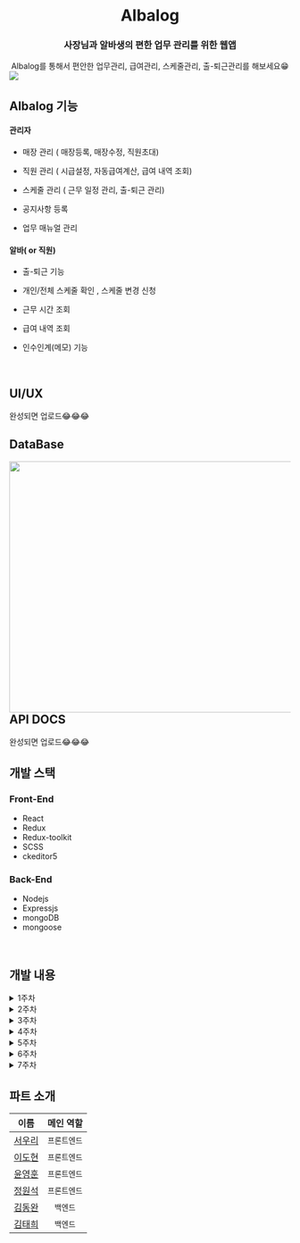# <div align="center">Albalog</div>

### <div align="center">사장님과 알바생의 편한 업무 관리를 위한 웹앱</div>

<div align="center">Albalog를 통해서 편안한 업무관리, 급여관리, 스케줄관리, 출-퇴근관리를 해보세요😁 
</div>

<img src="https://user-images.githubusercontent.com/64634992/122313912-13b79b80-cf52-11eb-900a-a1d50bb073f9.png" />

## Albalog 기능

#### 관리자

- 매장 관리 ( 매장등록, 매장수정, 직원초대)

- 직원 관리 ( 시급설정, 자동급여계산, 급여 내역 조회)

- 스케줄 관리 ( 근무 일정 관리, 출-퇴근 관리)

- 공지사항 등록

- 업무 매뉴얼 관리

#### 알바( or 직원)

- 출-퇴근 기능

- 개인/전체 스케줄 확인 , 스케줄 변경 신청

- 근무 시간 조회

- 급여 내역 조회

- 인수인계(메모) 기능

<br/>

## UI/UX

완성되면 업로드😂😂😂
<br />

## DataBase

<div>
<img src="https://user-images.githubusercontent.com/44861205/122632213-57ee9b80-d10c-11eb-9bad-b6125c2ca389.jpeg" align="left" height="450" width="1100" />    
</div>

## API DOCS

완성되면 업로드😂😂😂
<br />

## 개발 스택

### Front-End

- React
- Redux
- Redux-toolkit
- SCSS
- ckeditor5

### Back-End

- Nodejs
- Expressjs
- mongoDB
- mongoose

<br/>

## 개발 내용

<details>
<summary>1주차</summary>

### Implements

- 관리자 회원가입
- 매장 등록, 수정, 입장 (kakao 주소검색 api 이용)
- 로그인 유지, 로그아웃 (access Token + LocalStorage)
- 관리자 로그인
- 직원 초대 기능 (이메일 전송 )
- 공지 등록, 수정, 삭제, 리스트 (ckEditor5를 이용하여 글쓰기 구현)
- 스케줄러 구현
- 각 페이지 접근 권한 설정 ( 관리자만 입장가능, 직원만 입장가능, 미 로그인시 접속 불가능)

### Issue

- 회원가입 유효성 체크

- 매장 삭제 부분은 넣을려다가 , 삭제를 했을 경우 해당 데이터가 다 날라가기 때문에 , 매장 status를 만들어서 운영중, 폐업 과 같은 상태로 관리하려 함

- 로그인 부분 보안을 위해 기존 accessToken의 유효기간을 줄이고 refreshToken 도입 예정

- 공지사항 게시물 리스트 순서를 역순으로 해야함
- 공지사항 이미지 업로드 구현 예정

### Styles

- 웹 메인 컬러 : rgb(18, 113, 175)로 테마 설정
- 매장 삭제 부분은 넣을려다가 , 삭제를 했을 경우 해당 데이터가 다 날라가기 떄문에 , 매장 status를 만들어서 운영중, 폐업 과 같은 상태로 관리하려 함

</details>

<details>
<summary>2주차</summary>

### Implements

- 직원 로그인, 회원가입
- 관리자가 직원 시급정보 수정
- 업무메뉴얼 CRUD
- 직원 대시보드
- 직원 출퇴근
- 매장 직원 리스트 나열
- 백엔드 테스트 배포

### Fix

- 공지사항 최신순 나열
- 각 페이지 접근권한 설정
- 스케줄 Date 전송 방식

### Issue

- _회원가입 유효성 체크_
- _공지사항 이미지_
- embedded document 쿼리 방식
-

### Styles

- 매장 UI 수정
- 로그인 페이지 UI 수정
- favicon 제작

</details>

<details>
 <summary>3주차</summary>

### Implements

- 인수인계 조회, 등록, 수정, 삭제
- 출근, 퇴근 기능
- 공지사항 검색
- 직원,관리자 개인정보 변경
- 직원 스케줄 등록
- 직원 스케줄 조회

### Fix

- 관리자 / 알바 로그인 분리를 하나로 통합
- 공지사항 최신순 나열
- 기존 로그인 방식 LocalStorage -> SessionStorage로 변경
- 공지사항, 업무매뉴얼 제목 작성부분 autoComplete = "off" 설정
- 직원 초대 url 토큰으로 변경 (유효기간 1일), 유저 계정, 유저 이름 변경 불가로 설정
- 업무 매뉴얼 페이지 카테고리 관리를 위한 카테고리 설정 추가
- 업무 매뉴얼 카테고리에 속한 매뉴얼이 있을 경우 삭제 안되게 설정

### Styles

- messageModal 생성
- header, aside 반응형으로 구현
- mobile category page 구현
- No data 이미지 삽입

### Issue

- 스케줄 등록 하루씩 밀림

</details>

<details>
 <summary>4주차</summary>

### Implements

- 관리자 스케줄 추가
- 직원 스케줄 확인 ( 개인, 전체 )
- 직원 계정정보 페이지 내 급여 확인
- 직원 일한시간 페이지
- 관리자 급여관리
- 회원가입 유효성 (프론트 + 백앤드)
- 비밀번호 찾기

### Fix

- 출퇴근 부분 : 기존 프론트단에서 기록하던 시간을 서버에서 기록하도록 변경
- 기존 업무매뉴얼 삭제버튼 클릭시, 매뉴얼 존재하면 삭제 안됐던걸 그래도 삭제하시겠습니까로 변경
- 비밀번호 없이 직원 계정정보 수정 가능
- 관리자페이지 직원이 없을경우 employee 정보가 없어서 랜더링 오류 - 해결

### Styles

- 인수인계 UI 수정

### Issue

- payroll 날짜 sort

</details>

<details>
 <summary>5주차</summary>
 
### Implements

- 직원 일한시간 당월 전후 달 조회
- 직원 대시보드 개인스케줄 확인
- 관리자 대시보드 공지사항, 인수인계 조회

### Fix

- 일한시간, payroll 날짜 sort
- 출근 누르고 퇴근 누르지 않은 상태에서 payroll 부분 들어갈시 에러나는거 해결

### Issue

### Styles

- 회원가입 페이지 반응형 구현
- 로그인 페이지 반응형 구현

</details>

<details>
 <summary>6주차</summary>

### Implements

- 관리자 대시보드 (출근전, 근무중, 퇴근) 상태보기
- 기존 유저 다른 매장에 가입하기
- 기간 지난 토큰(1시간) 에 접속시 "유효하지 않은 주소 입니다" 출력
- 스케줄 삭제 (하루, 전체)
- 랜딩페이지 헤더 생성
- 알바 대시보드 전체스케줄

### Fix

- axios 중복 요청 막기
- 재직 유무 (radio 버튼으로 변경)
- 서버 히로쿠(너무느림!) -> 아마존 웹서버로 변경
- 스케줄 추가시 (오후 3시 ~ 오전 5시 하면 그날 오전 5시~ 오후3시 이랬는데 오후3시 ~ 다음날 오전5시로 나오게 설정)
- payroll 날짜 역순
- 이미 가입한 직원한테 직원 초대 보낼시 알림
- 직원 계정정보, 일한시간 페이지 timezone issue 해결

### Styles

- 스케줄 이름 구분하기 쉽게 색 추가
- 직원 대쉬보드 내 전체 스케줄 UI 변경
- 출퇴근 시 모달창 추가

</details>

<details>
 <summary>7주차</summary>

- 테스트 및 오류해결
</details>

## 파트 소개

|                    이름                    |  메인 역할   |
| :----------------------------------------: | :----------: |
|  [서우리](https://github.com/Alexis1226)   | `프론트엔드` |
|   [이도현](https://github.com/ksmfou98)    | `프론트엔드` |
| [윤영훈](https://github.com/yoonyounghoon) | `프론트엔드` |
|    [정원석](https://github.com/Dseok12)    | `프론트엔드` |
| [김동완](https://github.com/dongwandonkim) |   `백엔드`   |
|   [김태희](https://github.com/godtaehee)   |   `백엔드`   |
